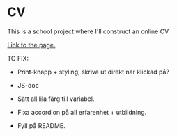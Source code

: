 # CV

This is a school project where I'll construct an online CV.

[Link to the page.](https://linushernvall.github.io/linus-hernvall-cv/)

TO FIX:

* Print-knapp + styling, skriva ut direkt när klickad på?

* JS-doc 

* Sätt all lila färg till variabel.

* Fixa accordion på all erfarenhet + utbildning.

* Fyll på README.
